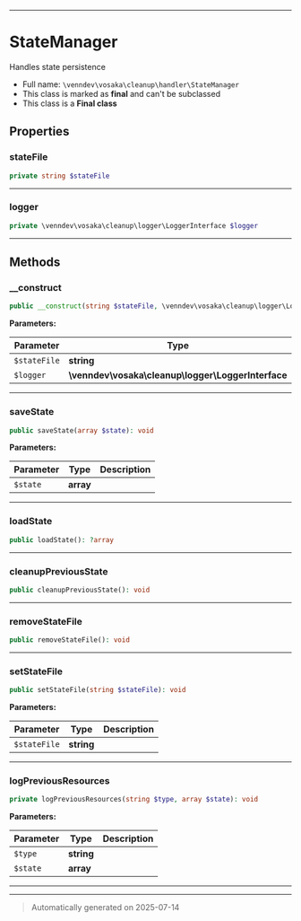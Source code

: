 ***

# StateManager

Handles state persistence



* Full name: `\venndev\vosaka\cleanup\handler\StateManager`
* This class is marked as **final** and can't be subclassed
* This class is a **Final class**



## Properties


### stateFile



```php
private string $stateFile
```






***

### logger



```php
private \venndev\vosaka\cleanup\logger\LoggerInterface $logger
```






***

## Methods


### __construct



```php
public __construct(string $stateFile, \venndev\vosaka\cleanup\logger\LoggerInterface $logger): mixed
```








**Parameters:**

| Parameter | Type | Description |
|-----------|------|-------------|
| `$stateFile` | **string** |  |
| `$logger` | **\venndev\vosaka\cleanup\logger\LoggerInterface** |  |





***

### saveState



```php
public saveState(array $state): void
```








**Parameters:**

| Parameter | Type | Description |
|-----------|------|-------------|
| `$state` | **array** |  |





***

### loadState



```php
public loadState(): ?array
```












***

### cleanupPreviousState



```php
public cleanupPreviousState(): void
```












***

### removeStateFile



```php
public removeStateFile(): void
```












***

### setStateFile



```php
public setStateFile(string $stateFile): void
```








**Parameters:**

| Parameter | Type | Description |
|-----------|------|-------------|
| `$stateFile` | **string** |  |





***

### logPreviousResources



```php
private logPreviousResources(string $type, array $state): void
```








**Parameters:**

| Parameter | Type | Description |
|-----------|------|-------------|
| `$type` | **string** |  |
| `$state` | **array** |  |





***


***
> Automatically generated on 2025-07-14
